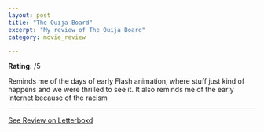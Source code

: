 ```yaml
---
layout: post
title: "The Ouija Board"
excerpt: "My review of The Ouija Board"
category: movie_review

---
```


**Rating:** /5

Reminds me of the days of early Flash animation, where stuff just kind of happens and we were thrilled to see it. It also reminds me of the early internet because of the racism

<hr>

[See Review on Letterboxd](https://boxd.it/4K7HXv)
